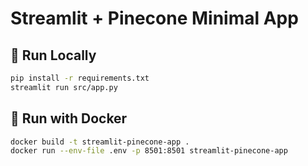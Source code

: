 # Streamlit + Pinecone Minimal App

## 🚀 Run Locally

```bash
pip install -r requirements.txt
streamlit run src/app.py
```

## 🐳 Run with Docker

```bash
docker build -t streamlit-pinecone-app .
docker run --env-file .env -p 8501:8501 streamlit-pinecone-app
```